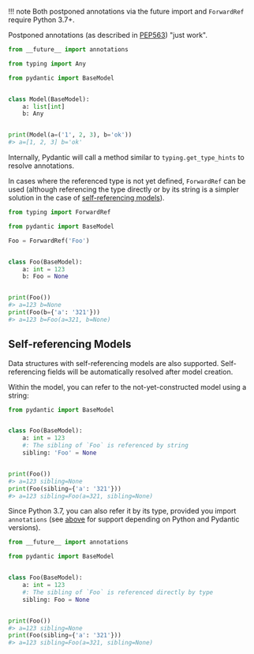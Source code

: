 !!! note
    Both postponed annotations via the future import and `ForwardRef` require Python 3.7+.

Postponed annotations (as described in [PEP563](https://www.python.org/dev/peps/pep-0563/))
"just work".

```py requires="3.9"
from __future__ import annotations

from typing import Any

from pydantic import BaseModel


class Model(BaseModel):
    a: list[int]
    b: Any


print(Model(a=('1', 2, 3), b='ok'))
#> a=[1, 2, 3] b='ok'
```

Internally, Pydantic  will call a method similar to `typing.get_type_hints` to resolve annotations.

In cases where the referenced type is not yet defined, `ForwardRef` can be used (although referencing the
type directly or by its string is a simpler solution in the case of
[self-referencing models](#self-referencing-models)).

```py
from typing import ForwardRef

from pydantic import BaseModel

Foo = ForwardRef('Foo')


class Foo(BaseModel):
    a: int = 123
    b: Foo = None


print(Foo())
#> a=123 b=None
print(Foo(b={'a': '321'}))
#> a=123 b=Foo(a=321, b=None)
```

## Self-referencing Models

Data structures with self-referencing models are also supported. Self-referencing fields will be automatically
resolved after model creation.

Within the model, you can refer to the not-yet-constructed model using a string:

```py
from pydantic import BaseModel


class Foo(BaseModel):
    a: int = 123
    #: The sibling of `Foo` is referenced by string
    sibling: 'Foo' = None


print(Foo())
#> a=123 sibling=None
print(Foo(sibling={'a': '321'}))
#> a=123 sibling=Foo(a=321, sibling=None)
```

Since Python 3.7, you can also refer it by its type, provided you import `annotations` (see
[above](postponed_annotations.md) for support depending on Python
and Pydantic versions).

```py
from __future__ import annotations

from pydantic import BaseModel


class Foo(BaseModel):
    a: int = 123
    #: The sibling of `Foo` is referenced directly by type
    sibling: Foo = None


print(Foo())
#> a=123 sibling=None
print(Foo(sibling={'a': '321'}))
#> a=123 sibling=Foo(a=321, sibling=None)
```
